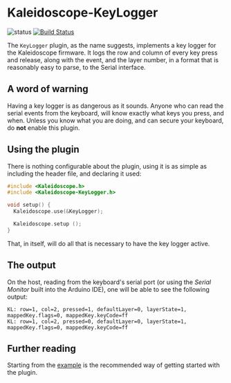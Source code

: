 # Kaleidoscope-KeyLogger

![status][st:stable] [![Build Status][travis:image]][travis:status]

 [travis:image]: https://travis-ci.org/keyboardio/Kaleidoscope-KeyLogger.svg?branch=master
 [travis:status]: https://travis-ci.org/keyboardio/Kaleidoscope-KeyLogger

 [st:stable]: https://img.shields.io/badge/stable-✔-black.svg?style=flat&colorA=44cc11&colorB=494e52
 [st:broken]: https://img.shields.io/badge/broken-X-black.svg?style=flat&colorA=e05d44&colorB=494e52
 [st:experimental]: https://img.shields.io/badge/experimental----black.svg?style=flat&colorA=dfb317&colorB=494e52

The `KeyLogger` plugin, as the name suggests, implements a key logger for the
Kaleidoscope firmware. It logs the row and column of every key press and release,
along with the event, and the layer number, in a format that is reasonably easy
to parse, to the Serial interface.

## A word of warning

Having a key logger is as dangerous as it sounds. Anyone who can read the serial
events from the keyboard, will know exactly what keys you press, and when.
Unless you know what you are doing, and can secure your keyboard, do **not**
enable this plugin.

## Using the plugin

There is nothing configurable about the plugin, using it is as simple as
including the header file, and declaring it used:

```c++
#include <Kaleidoscope.h>
#include <Kaleidoscope-KeyLogger.h>

void setup() {
  Kaleidoscope.use(&KeyLogger);

  Kaleidoscope.setup ();
}
```

That, in itself, will do all that is necessary to have the key logger active.

## The output

On the host, reading from the keyboard's serial port (or using the *Serial
Monitor* built into the Arduino IDE), one will be able to see the following
output:

```
KL: row=1, col=2, pressed=1, defaultLayer=0, layerState=1, mappedKey.flags=0, mappedKey.keyCode=ff
KL: row=1, col=2, pressed=0, defaultLayer=0, layerState=1, mappedKey.flags=0, mappedKey.keyCode=ff
```

## Further reading

Starting from the [example][plugin:example] is the recommended way of getting
started with the plugin.

 [plugin:example]: https://github.com/keyboardio/Kaleidoscope-KeyLogger/blob/master/examples/KeyLogger/KeyLogger.ino
